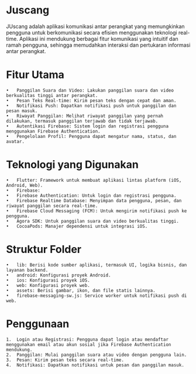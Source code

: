 # **Juscang**

JUscang adalah aplikasi komunikasi antar perangkat yang memungkinkan pengguna untuk berkomunikasi
secara efisien menggunakan teknologi real-time. Aplikasi ini mendukung berbagai fitur komunikasi
yang intuitif dan ramah pengguna, sehingga memudahkan interaksi dan pertukaran informasi antar perangkat.

# **Fitur Utama**
	•	Panggilan Suara dan Video: Lakukan panggilan suara dan video berkualitas tinggi antar perangkat.
	•	Pesan Teks Real-time: Kirim pesan teks dengan cepat dan aman.
	•	Notifikasi Push: Dapatkan notifikasi push untuk panggilan dan pesan masuk.
	•	Riwayat Panggilan: Melihat riwayat panggilan yang pernah dilakukan, termasuk panggilan terjawab dan tidak terjawab.
	•	Autentikasi Firebase: Sistem login dan registrasi pengguna menggunakan Firebase Authentication.
	•	Pengelolaan Profil: Pengguna dapat mengatur nama, status, dan avatar.

# **Teknologi yang Digunakan**
	•	Flutter: Framework untuk membuat aplikasi lintas platform (iOS, Android, Web).
	•	Firebase:
	•	Firebase Authentication: Untuk login dan registrasi pengguna.
	•	Firebase Realtime Database: Menyimpan data pengguna, pesan, dan riwayat panggilan secara real-time.
	•	Firebase Cloud Messaging (FCM): Untuk mengirim notifikasi push ke pengguna.
	•	Agora SDK: Untuk panggilan suara dan video berkualitas tinggi.
	•	CocoaPods: Manajer dependensi untuk integrasi iOS.

# **Struktur Folder**
	•	lib: Berisi kode sumber aplikasi, termasuk UI, logika bisnis, dan layanan backend.
	•	android: Konfigurasi proyek Android.
	•	ios: Konfigurasi proyek iOS.
	•	web: Konfigurasi proyek web.
	•	assets: Berisi gambar, ikon, dan file statis lainnya.
	•	firebase-messaging-sw.js: Service worker untuk notifikasi push di web.

# **Penggunaan**
	1.	Login atau Registrasi: Pengguna dapat login atau mendaftar menggunakan email atau akun sosial jika Firebase Authentication mendukung.
	2.	Panggilan: Mulai panggilan suara atau video dengan pengguna lain.
	3.	Pesan: Kirim pesan teks secara real-time.
	4.	Notifikasi: Dapatkan notifikasi untuk pesan dan panggilan masuk.
